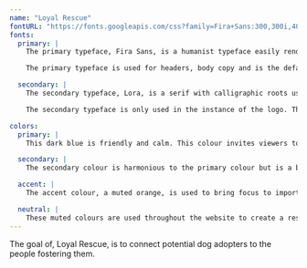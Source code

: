 ```yaml
---
name: "Loyal Rescue"
fontURL: "https://fonts.googleapis.com/css?family=Fira+Sans:300,300i,400,400i,500,500i,600,600i|Lora:400"
fonts:
  primary: |
    The primary typeface, Fira Sans, is a humanist typeface easily rendered and readable on all screens sizes.

    The primary typeface is used for headers, body copy and is the default typeface. The exception is for the use of the logo.

  secondary: |
    The secondary typeface, Lora, is a serif with calligraphic roots used to contrast the primary typeface. The brushed curves contrast the primary typeface. Lora is optimized for the screen but is used for printed material.

    The secondary typeface is only used in the instance of the logo. This is for branding purposes.

colors:
  primary: |
    This dark blue is friendly and calm. This colour invites viewers to continue browsing the website. Use this colour in large areas such as headings, headers and footers.

  secondary: |
    The secondary colour is harmonious to the primary colour but is a bold choice. This colour is used in the logo, footers and medium areas of colour.

  accent: |
    The accent colour, a muted orange, is used to bring focus to important elements. This colour is used in some headings and links.

  neutral: |
    These muted colours are used throughout the website to create a rest for the viewers eyes. The grays are used for paragraphs and not as important headings.
---
```


The goal of, Loyal Rescue, is to connect potential dog adopters to the people fostering them.
